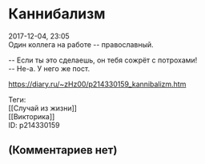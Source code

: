 Каннибализм
===========

  
2017-12-04, 23:05  
 Один коллега на работе -- православный.   
   
 -- Если ты это сделаешь, он тебя сожрёт с потрохами!   
 -- Не-а. У него же пост.   
  
<https://diary.ru/~zHz00/p214330159_kannibalizm.htm>  
  
Теги:  
[[Случай из жизни]]  
[[Викторика]]  
ID: p214330159  


(Комментариев нет)
------------------